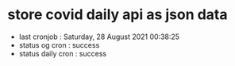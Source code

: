 # store covid daily api as json data

- last cronjob : Saturday, 28 August 2021 00:38:25
- status og cron : success
- status daily cron : success
      
      